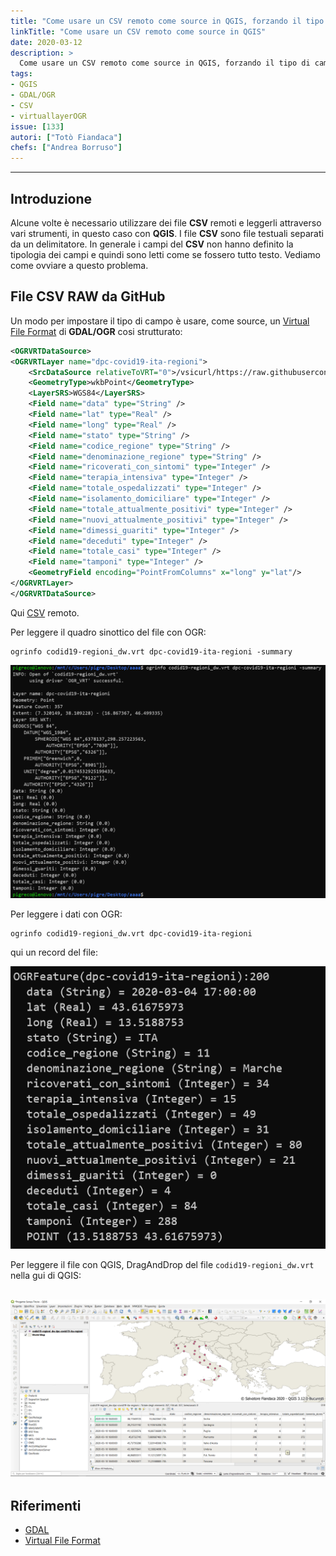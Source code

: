 ```yaml
---
title: "Come usare un CSV remoto come source in QGIS, forzando il tipo di campo?"
linkTitle: "Come usare un CSV remoto come source in QGIS"
date: 2020-03-12
description: >
  Come usare un CSV remoto come source in QGIS, forzando il tipo di campo.
tags:
- QGIS
- GDAL/OGR
- CSV
- virtuallayerOGR
issue: [133]
autori: ["Totò Fiandaca"]
chefs: ["Andrea Borruso"]
---
```


---

## Introduzione

Alcune volte è necessario utilizzare dei file **CSV** remoti e leggerli attraverso vari strumenti, in questo caso con **QGIS**. I file **CSV** sono file testuali separati da un delimitatore. In generale i campi del **CSV** non hanno definito la tipologia dei campi e quindi sono letti come se fossero tutto testo. Vediamo come ovviare a questo problema.

## File CSV RAW da GitHub

Un modo per impostare il tipo di campo è usare, come source, un [Virtual File Format](https://gdal.org/drivers/vector/vrt.html#virtual-file-format) di **GDAL/OGR** cosi strutturato:

```xml
<OGRVRTDataSource>
<OGRVRTLayer name="dpc-covid19-ita-regioni">
    <SrcDataSource relativeToVRT="0">/vsicurl/https://raw.githubusercontent.com/pcm-dpc/COVID-19/master/dati-regioni/dpc-covid19-ita-regioni.csv</SrcDataSource>
    <GeometryType>wkbPoint</GeometryType>
    <LayerSRS>WGS84</LayerSRS>
    <Field name="data" type="String" />
    <Field name="lat" type="Real" />
    <Field name="long" type="Real" />
    <Field name="stato" type="String" />
    <Field name="codice_regione" type="String" />
    <Field name="denominazione_regione" type="String" />
	<Field name="ricoverati_con_sintomi" type="Integer" />
    <Field name="terapia_intensiva" type="Integer" />
    <Field name="totale_ospedalizzati" type="Integer" />
    <Field name="isolamento_domiciliare" type="Integer" />
    <Field name="totale_attualmente_positivi" type="Integer" />
    <Field name="nuovi_attualmente_positivi" type="Integer" />
    <Field name="dimessi_guariti" type="Integer" />
    <Field name="deceduti" type="Integer" />
    <Field name="totale_casi" type="Integer" />
    <Field name="tamponi" type="Integer" />
    <GeometryField encoding="PointFromColumns" x="long" y="lat"/>
</OGRVRTLayer>
</OGRVRTDataSource>
```
Qui [CSV](https://raw.githubusercontent.com/pcm-dpc/COVID-19/master/dati-regioni/dpc-covid19-ita-regioni.csv) remoto.

Per leggere il quadro sinottico del file con OGR:

```
ogrinfo codid19-regioni_dw.vrt dpc-covid19-ita-regioni -summary
```

![](img_01.png)

Per leggere i dati con OGR:

```
ogrinfo codid19-regioni_dw.vrt dpc-covid19-ita-regioni
```

qui un record del file:

![](img_02.png)

Per leggere il file con QGIS, DragAndDrop del file `codid19-regioni_dw.vrt` nella gui di QGIS:

![](img_03.png)
---

## Riferimenti

- [GDAL](https://gdal.org/)
- [Virtual File Format](https://gdal.org/drivers/vector/vrt.html#virtual-file-format)
